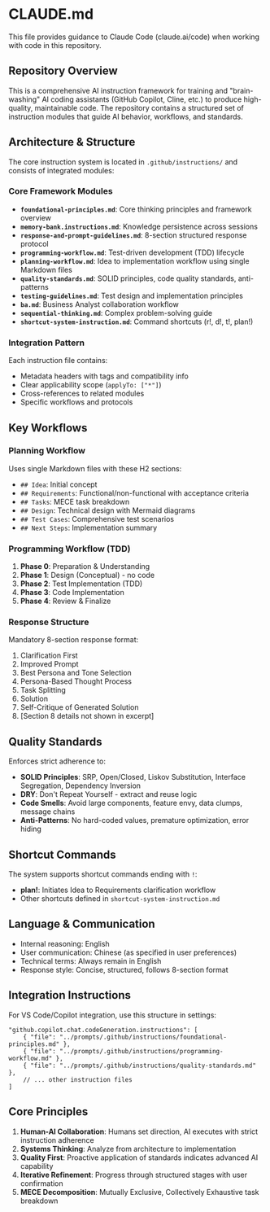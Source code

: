 # CLAUDE.md

This file provides guidance to Claude Code (claude.ai/code) when working with code in this repository.

## Repository Overview

This is a comprehensive AI instruction framework for training and "brain-washing" AI coding assistants (GitHub Copilot, Cline, etc.) to produce high-quality, maintainable code. The repository contains a structured set of instruction modules that guide AI behavior, workflows, and standards.

## Architecture & Structure

The core instruction system is located in `.github/instructions/` and consists of integrated modules:

### Core Framework Modules

- **`foundational-principles.md`**: Core thinking principles and framework overview
- **`memory-bank.instructions.md`**: Knowledge persistence across sessions
- **`response-and-prompt-guidelines.md`**: 8-section structured response protocol
- **`programming-workflow.md`**: Test-driven development (TDD) lifecycle
- **`planning-workflow.md`**: Idea to implementation workflow using single Markdown files
- **`quality-standards.md`**: SOLID principles, code quality standards, anti-patterns
- **`testing-guidelines.md`**: Test design and implementation principles
- **`ba.md`**: Business Analyst collaboration workflow
- **`sequential-thinking.md`**: Complex problem-solving guide
- **`shortcut-system-instruction.md`**: Command shortcuts (r!, d!, t!, plan!)

### Integration Pattern

Each instruction file contains:

- Metadata headers with tags and compatibility info
- Clear applicability scope (`applyTo: ["*"]`)
- Cross-references to related modules
- Specific workflows and protocols

## Key Workflows

### Planning Workflow

Uses single Markdown files with these H2 sections:

- `## Idea`: Initial concept
- `## Requirements`: Functional/non-functional with acceptance criteria
- `## Tasks`: MECE task breakdown
- `## Design`: Technical design with Mermaid diagrams
- `## Test Cases`: Comprehensive test scenarios
- `## Next Steps`: Implementation summary

### Programming Workflow (TDD)

1. **Phase 0**: Preparation & Understanding
2. **Phase 1**: Design (Conceptual) - no code
3. **Phase 2**: Test Implementation (TDD)
4. **Phase 3**: Code Implementation
5. **Phase 4**: Review & Finalize

### Response Structure

Mandatory 8-section response format:

1. Clarification First
2. Improved Prompt
3. Best Persona and Tone Selection
4. Persona-Based Thought Process
5. Task Splitting
6. Solution
7. Self-Critique of Generated Solution
8. [Section 8 details not shown in excerpt]

## Quality Standards

Enforces strict adherence to:

- **SOLID Principles**: SRP, Open/Closed, Liskov Substitution, Interface Segregation, Dependency Inversion
- **DRY**: Don't Repeat Yourself - extract and reuse logic
- **Code Smells**: Avoid large components, feature envy, data clumps, message chains
- **Anti-Patterns**: No hard-coded values, premature optimization, error hiding

## Shortcut Commands

The system supports shortcut commands ending with `!`:

- **plan!**: Initiates Idea to Requirements clarification workflow
- Other shortcuts defined in `shortcut-system-instruction.md`

## Language & Communication

- Internal reasoning: English
- User communication: Chinese (as specified in user preferences)
- Technical terms: Always remain in English
- Response style: Concise, structured, follows 8-section format

## Integration Instructions

For VS Code/Copilot integration, use this structure in settings:

```jsonc
"github.copilot.chat.codeGeneration.instructions": [
    { "file": "../prompts/.github/instructions/foundational-principles.md" },
    { "file": "../prompts/.github/instructions/programming-workflow.md" },
    { "file": "../prompts/.github/instructions/quality-standards.md" },
    // ... other instruction files
]
```

## Core Principles

1. **Human-AI Collaboration**: Humans set direction, AI executes with strict instruction adherence
2. **Systems Thinking**: Analyze from architecture to implementation
3. **Quality First**: Proactive application of standards indicates advanced AI capability
4. **Iterative Refinement**: Progress through structured stages with user confirmation
5. **MECE Decomposition**: Mutually Exclusive, Collectively Exhaustive task breakdown
